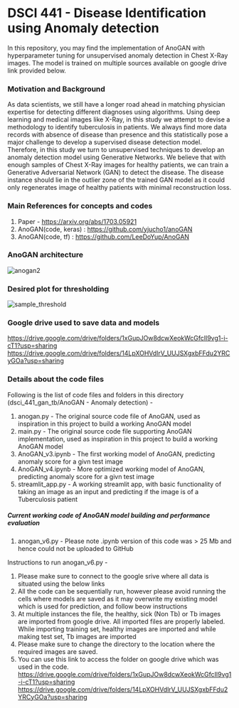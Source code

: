 # DSCI 441 - Disease Identification using Anomaly detection
In this repository, you may find the implementation of AnoGAN with hyperparameter tuning for unsupervised anomaly detection in Chest X-Ray images. The model is trained on multiple sources available on google drive link provided below. 

### Motivation and Background
As data scientists, we still have a longer road ahead in matching physician expertise for detecting different diagnoses using algorithms. Using deep learning and medical images like X-Ray, in this study we attempt to devise a methodology to identify tuberculosis in patients. We always find more data records with absence of
disease than presence and this statistically pose a major challenge to develop a supervised disease detection model. Therefore, in this study we turn to unsupervised techniques to develop an anomaly detection model using Generative Networks. We believe that with enough samples of Chest X-Ray images for healthy patients, we can train a Generative Adversarial Network (GAN) to detect the disease. The disease instance should lie in the outlier zone of the trained GAN model as it could only regenerates image of healthy patients with minimal reconstruction loss.


### Main References for concepts and codes
1. Paper - https://arxiv.org/abs/1703.05921
2. AnoGAN(code, keras) : https://github.com/yjucho1/anoGAN
3. AnoGAN(code, tf) : https://github.com/LeeDoYup/AnoGAN

### AnoGAN architecture
![anogan2](https://user-images.githubusercontent.com/111200749/232359547-9be3de20-df80-4f7d-b15e-e0987aa43c84.png)

### Desired plot for thresholding 
![sample_threshold](https://user-images.githubusercontent.com/111200749/232359587-14cfa741-374b-4a89-8183-fe38faad3220.png)

### Google drive used to save data and models
https://drive.google.com/drive/folders/1xGupJOw8dcwXeokWcGfcIl9vg1-i-cT1?usp=sharing 
https://drive.google.com/drive/folders/14LpXOHVdlrV_UUJSXgxbFFdu2YRCyGOa?usp=sharing

### Details about the code files 
Following is the list of code files and folders in this directory (dsci_441_gan_tb/AnoGAN - Anomaly detection) -

1. anogan.py - The original source code file of AnoGAN, used as inspiration in this project to build a working AnoGAN model
2. main.py - The original source code file supporting AnoGAN implementation, used as inspiration in this project to build a working AnoGAN model
3. AnoGAN_v3.ipynb - The first working model of AnoGAN, predicting anomaly score for a givn test image
4. AnoGAN_v4.ipynb - More optimized working model of AnoGAN, predicting anomaly score for a givn test image
5. streamlit_app.py - A working streamlit app, with basic functionality of taking an image as an input and predicting if the image is of a Tuberculosis patient

##### Current working code of AnoGAN model building and performance evaluation
1. anogan_v6.py - Please note .ipynb version of this code was > 25 Mb and hence could not be uploaded to GitHub

Instructions to run anogan_v6.py -

1. Please make sure to connect to the google srive where all data is situated using the below links
2. All the code can be sequentially run, however please avoid running the cells where models are saved as it may overwrite my existing model which is used for prediction, and follow beow instructions
3. At multiple instances the file, the healthy, sick (Non Tb) or Tb images are imported from google drive. All imported files are properly labeled. While importing training set, healthy images are imported and while making test set, Tb images are imported
4. Please make sure to change the directory to the location where the required images are saved.
5. You can use this link to access the folder on google drive which was used in the code. https://drive.google.com/drive/folders/1xGupJOw8dcwXeokWcGfcIl9vg1-i-cT1?usp=sharing https://drive.google.com/drive/folders/14LpXOHVdlrV_UUJSXgxbFFdu2YRCyGOa?usp=sharing
